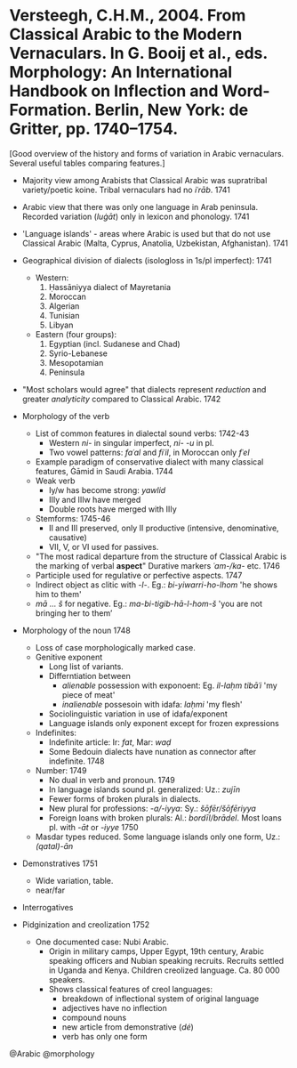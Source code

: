 # Versteegh, C.H.M., 2004. From Classical Arabic to the Modern Vernaculars. In G. Booij et al., eds. Morphology: An International Handbook on Inflection and Word-Formation. Berlin, New York: de Gritter, pp. 1740–1754.

[Good overview of the history and forms of variation in Arabic vernaculars. Several useful tables comparing features.]

- Majority view among Arabists that Classical Arabic was supratribal variety/poetic koine. Tribal vernaculars had no *iʿrāb*. 1741 

- Arabic view that there was only one language in Arab peninsula. Recorded variation (*luġāt*) only in lexicon and phonology. 1741

- 'Language islands' - areas where Arabic is used but that do not use Classical Arabic (Malta, Cyprus, Anatolia, Uzbekistan, Afghanistan). 1741

- Geographical division of dialects (isologloss in 1s/pl imperfect): 1741
  - Western:
    1. Ḥassāniyya dialect of Mayretania
    2. Moroccan
    3. Algerian
    4. Tunisian
    5. Libyan
  - Eastern (four groups):
    1. Egyptian (incl. Sudanese and Chad)
    2. Syrio-Lebanese
    3. Mesopotamian
    4. Peninsula

- "Most scholars would agree" that dialects represent *reduction* and greater *analyticity* compared to Classical Arabic. 1742

- Morphology of the verb 
  - List of common features in dialectal sound verbs: 1742-43
    - Western *ni-* in singular imperfect, *ni- -u* in pl. 
    - Two vowel patterns: *faʿal* and *fiʿil*, in Moroccan only *fʿel*
  - Example paradigm of conservative dialect with many classical features, Ġāmid in Saudi Arabia. 1744
  - Weak verb
    - Iy/w has become strong: *yawlid*
    - IIIy and IIIw have merged
    - Double roots have merged with IIIy
  - Stemforms: 1745-46
    - II and III preserved, only II productive (intensive, denominative, causative)
    - VII, V, or VI used for passives.
  - "The most radical departure from the structure of Classical Arabic is the marking of verbal **aspect**" Durative markers *ʿam-/ka-* etc. 1746
  - Participle used for regulative or perfective aspects. 1747
  - Indirect object as clitic with *-l-*. Eg.: *bi-yiwarri-ho-lhom* 'he shows him to them'
  - *mā ... š* for negative. Eg.: *ma-bi-tigib-hā-l-hom-š* 'you are not bringing her to them’

- Morphology of the noun 1748
  - Loss of case morphologically marked case.
  - Genitive exponent
    - Long list of variants.
    - Differntiation between 
      - *alienable* possession with exponoent: Eg. *il-laḥm tibāʿi* 'my piece of meat'
      - *inalienable* possesoin with idafa: *laḥmi* 'my flesh'
    - Sociolinguistic variation in use of idafa/exponent
    - Language islands only exponent except for frozen expressions
  - Indefinites:
    - Indefinite article: Ir: *fat*, Mar: *waḍ*
    - Some Bedouin dialects have nunation as connector after indefinite. 1748
  - Number: 1749
    - No dual in verb and pronoun. 1749
    - In language islands sound pl. generalized: Uz.: *zujīn* 
    - Fewer forms of broken plurals in dialects.
    - New plural for professions: *-a/-iyya*: Sy.: *šōfēr/šōfēriyya*
    - Foreign loans with broken plurals: Al.: *bordīl/brādel*. Most loans pl. with *-āt* or *-iyye* 1750
  - Masdar types reduced. Some language islands only one form, Uz.: *(qatal)-ān*

- Demonstratives 1751
  - Wide variation, table.
  - near/far

- Interrogatives

- Pidginization and creolization 1752
  - One documented case: Nubi Arabic. 
    - Origin in military camps, Upper Egypt, 19th century, Arabic speaking officers and Nubian speaking recruits. Recruits settled in Uganda and Kenya. Children creolized language. Ca. 80 000 speakers. 
    - Shows classical features of creol languages:
      - breakdown of inflectional system of original language
      - adjectives have no inflection
      - compound nouns
      - new article from demonstrative (*dé*)
      - verb has only one form

@Arabic
@morphology

